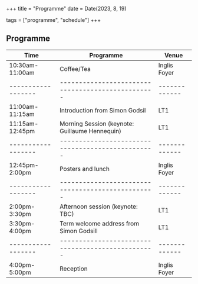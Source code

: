 +++
title = "Programme"
date = Date(2023, 8, 19)

tags = ["programme", "schedule"]
+++


## Programme
| Time               | Programme                                         | Venue         |
|------              | ---------                                         | -----         |
| 10:30am-11:00am    | Coffee/Tea                                        | Inglis Foyer  | 
| ------------------ | ------------------------------------------------- | ------------- |
| 11:00am-11:15am    | Introduction from Simon Godsil                    | LT1           |
| 11:15am-12:45pm    | Morning Session (keynote: Guillaume Hennequin)    | LT1           |
| ------------------ | ------------------------------------------------- | ------------- |
| 12:45pm-2:00pm     | Posters and lunch                                 | Inglis Foyer  |
| ------------------ | ------------------------------------------------- | ------------- |
| 2:00pm-3:30pm      | Afternoon session (keynote: TBC)                  | LT1           |
| 3:30pm-4:00pm      | Term welcome address from Simon Godsill           | LT1           |
| ------------------ | ------------------------------------------------- | ------------- |
| 4:00pm-5:00pm      | Reception                                         | Inglis Foyer  |

